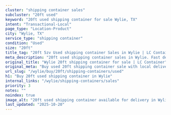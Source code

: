 ```yaml
---
cluster: "shipping container sales"
subcluster: "20ft used"
keyword: "20ft used shipping container for sale Wylie, TX"
intent: "Transactional-Local"
page_type: "Location-Product"
city: "Wylie, TX"
service_type: "shipping container"
condition: "Used"
size: "20ft"
title_tag: "20ft 5zv Used shipping container Sales in Wylie | LC Container"
meta_description: "20ft used shipping container sales in Wylie. Fast delivery, competitive pricing. Serving shipping containers area. Quote ID: RTQ. Call (214) 524-4168 for your free quote today."
original_title: "Wylie 20ft shipping container for sale | LC Container"
original_meta: "Buy used 20ft shipping container sale with local delivery in Wylie, TX. LC Container — local Since 2003. Request a fast quote today."
url_slug: "/wylie/buy/20ft/shipping-containers/used"
h1: "Buy 20ft used shipping container in Wylie"
internal_links: "/wylie/shipping-containers/sales"
priority: 3
notes: ""
noindex: true
image_alt: "20ft used shipping container available for delivery in Wylie"
last_updated: "2025-10-20"
---
```


<!-- TODO: Add unique city/inventory copy, images, and internal links here. -->
